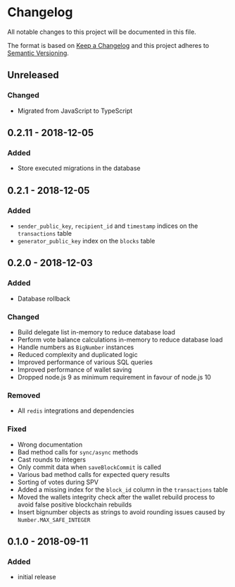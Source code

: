 # Changelog

All notable changes to this project will be documented in this file.

The format is based on [Keep a Changelog](http://keepachangelog.com/en/1.0.0/)
and this project adheres to [Semantic Versioning](http://semver.org/spec/v2.0.0.html).

## Unreleased

### Changed

-   Migrated from JavaScript to TypeScript

## 0.2.11 - 2018-12-05

### Added

-   Store executed migrations in the database

## 0.2.1 - 2018-12-05

### Added

-   `sender_public_key`, `recipient_id` and `timestamp` indices on the `transactions` table
-   `generator_public_key` index on the `blocks` table

## 0.2.0 - 2018-12-03

### Added

-   Database rollback

### Changed

-   Build delegate list in-memory to reduce database load
-   Perform vote balance calculations in-memory to reduce database load
-   Handle numbers as `BigNumber` instances
-   Reduced complexity and duplicated logic
-   Improved performance of various SQL queries
-   Improved performance of wallet saving
-   Dropped node.js 9 as minimum requirement in favour of node.js 10

### Removed

-   All `redis` integrations and dependencies

### Fixed

-   Wrong documentation
-   Bad method calls for `sync/async` methods
-   Cast rounds to integers
-   Only commit data when `saveBlockCommit` is called
-   Various bad method calls for expected query results
-   Sorting of votes during SPV
-   Added a missing index for the `block_id` column in the `transactions` table
-   Moved the wallets integrity check after the wallet rebuild process to avoid false positive blockchain rebuilds
-   Insert bignumber objects as strings to avoid rounding issues caused by `Number.MAX_SAFE_INTEGER`

## 0.1.0 - 2018-09-11

### Added

-   initial release
